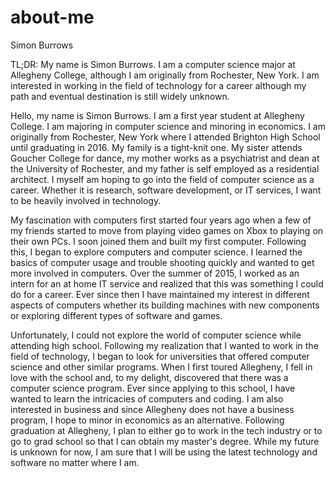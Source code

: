 # about-me
Simon Burrows

TL;DR: My name is Simon Burrows. I am a computer science major at Allegheny College, although I am originally from Rochester, New York. I am interested in working in the field of technology for a career although my path and eventual destination is still widely unknown.


Hello, my name is Simon Burrows. I am a first year student at Allegheny College. I am majoring in computer science and minoring in economics. I am originally from Rochester, New York where I attended Brighton High School until graduating in 2016. My family is a tight-knit one. My sister attends Goucher College for dance, my mother works as a psychiatrist and dean at the University of Rochester, and my father is self employed as a residential architect. I myself am hoping to go into the field of computer science as a career. Whether it is research, software development, or IT services, I want to be heavily involved in technology.

My fascination with computers first started four years ago when a few of my friends started to move from playing video games on Xbox to playing on their own PCs. I soon joined them and built my first computer. Following this, I began to explore computers and computer science. I learned the basics of computer usage and trouble shooting quickly and wanted to get more involved in computers. Over the summer of 2015, I worked as an intern for an at home IT service and realized that this was something I could do for a career. Ever since then I have maintained my interest in different aspects of computers whether its building machines with new components or exploring different types of software and games.

Unfortunately, I could not explore the world of computer science while attending high school. Following my realization that I wanted to work in the field of technology, I began to look for universities that offered computer science and other similar programs. When I first toured Allegheny, I fell in love with the school and, to my delight, discovered that there was a computer science program. Ever since applying to this school, I have wanted to learn the intricacies of computers and coding. I am also interested in business and since Allegheny does not have a business program, I hope to minor in economics as an alternative. Following graduation at Allegheny, I plan to either go to work in the tech industry or to go to grad school so that I can obtain my master's degree. While my future is unknown for now, I am sure that I will be using the latest technology and software no matter where I am.
